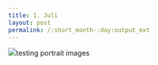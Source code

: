 ```yaml
---
title: 1. Juli
layout: post
permalink: /:short_month-:day:output_ext
---
```

![](20240615_173830.jpg)testing portrait images